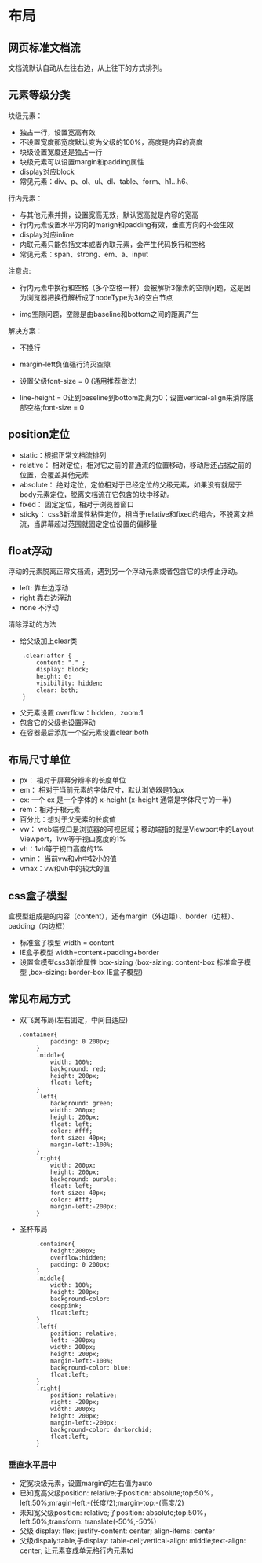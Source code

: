 # 布局

## 网页标准文档流
文档流默认自动从左往右边，从上往下的方式排列。

## 元素等级分类
块级元素：
- 独占一行，设置宽高有效
- 不设置宽度那宽度默认变为父级的100%，高度是内容的高度
- 块级设置宽度还是独占一行
- 块级元素可以设置margin和padding属性
- display对应block
- 常见元素：div、p、ol、ul、dl、table、form、h1...h6、

行内元素：
- 与其他元素并排，设置宽高无效，默认宽高就是内容的宽高
- 行内元素设置水平方向的marign和padding有效，垂直方向的不会生效
- display对应inline
- 内联元素只能包括文本或者内联元素，会产生代码换行和空格
- 常见元素：span、strong、em、a、input

注意点:
- 行内元素中换行和空格（多个空格一样）会被解析3像素的空隙问题，这是因为浏览器把换行解析成了nodeType为3的空白节点

- img空隙问题，空隙是由baseline和bottom之间的距离产生

解决方案：
- 不换行
- margin-left负值强行消灭空隙
- 设置父级font-size = 0 (通用推荐做法)

- line-height = 0让到baseline到bottom距离为0；设置vertical-align来消除底部空格;font-size = 0

## position定位
- static：根据正常文档流排列
- relative： 相对定位，相对它之前的普通流的位置移动，移动后还占据之前的位置，会覆盖其他元素
- absolute： 绝对定位，定位相对于已经定位的父级元素，如果没有就居于body元素定位，脱离文档流在它包含的块中移动。
- fixed： 固定定位，相对于浏览器窗口
- sticky： css3新增属性粘性定位，相当于relative和fixed的组合，不脱离文档流，当屏幕超过范围就固定定位设置的偏移量

## float浮动
浮动的元素脱离正常文档流，遇到另一个浮动元素或者包含它的块停止浮动。
- left: 靠左边浮动
- right 靠右边浮动
- none 不浮动

清除浮动的方法
- 给父级加上clear类
```
    .clear:after {
        content: "." ;
        display: block;
        height: 0;
        visibility: hidden;
        clear: both;
    }
 ````
- 父元素设置 overflow：hidden，zoom:1
- 包含它的父级也设置浮动
- 在容器最后添加一个空元素设置clear:both

## 布局尺寸单位
- px： 相对于屏幕分辨率的长度单位
- em： 相对于当前元素的字体尺寸，默认浏览器是16px
- ex: 一个 ex 是一个字体的 x-height (x-height 通常是字体尺寸的一半)
- rem：相对于根元素
- 百分比：想对于父元素的长度值
- vw： web端视口是浏览器的可视区域；移动端指的就是Viewport中的Layout Viewport，1vw等于视口宽度的1%
- vh：1vh等于视口高度的1%
- vmin： 当前vw和vh中较小的值
- vmax：vw和vh中的较大的值

## css盒子模型
盒模型组成是的内容（content），还有margin（外边距）、border（边框）、padding（内边框）
- 标准盒子模型 width = content
- IE盒子模型  width=content+padding+border
- 设置盒模型css3新增属性 box-sizing (box-sizing: content-box 标准盒子模型 ,box-sizing: border-box IE盒子模型)

## 常见布局方式
- 双飞翼布局(左右固定，中间自适应)
```
   .container{
            padding: 0 200px;
        }
        .middle{
            width: 100%;
            background: red;
            height: 200px;
            float: left;
        }
        .left{
            background: green;
            width: 200px;
            height: 200px;
            float: left;
            color: #fff;
            font-size: 40px;
            margin-left:-100%;
        }
        .right{
            width: 200px;
            height: 200px;
            background: purple;
            float: left;
            font-size: 40px;
            color: #fff;
            margin-left:-200px;
        } 
```
- 圣杯布局
```
        .container{ 
            height:200px;
            overflow:hidden; 
            padding: 0 200px;
        }
        .middle{
            width: 100%;
            height: 200px; 
            background-color: 
            deeppink;
            float:left;
        }
        .left{
            position: relative; 
            left: -200px; 
            width: 200px;
            height: 200px;
            margin-left:-100%;
            background-color: blue;
            float:left;
        }
        .right{
            position: relative; 
            right: -200px;
            width: 200px;
            height: 200px;
            margin-left:-200px;
            background-color: darkorchid;
            float:left;
        }
```
### 垂直水平居中
- 定宽块级元素，设置margin的左右值为auto
- 已知宽高父级position: relative;子position: absolute;top:50%，left:50%;mragin-left:-(长度/2);margin-top:-(高度/2) 
- 未知宽父级position: relative;子position: absolute;top:50%，left:50%;transform: translate(-50%,-50%)
- 父级 display: flex; justify-content: center; align-items: center
- 父级dispaly:table,子display: table-cell;vertical-align: middle;text-align: center; 让元素变成单元格行内元素td